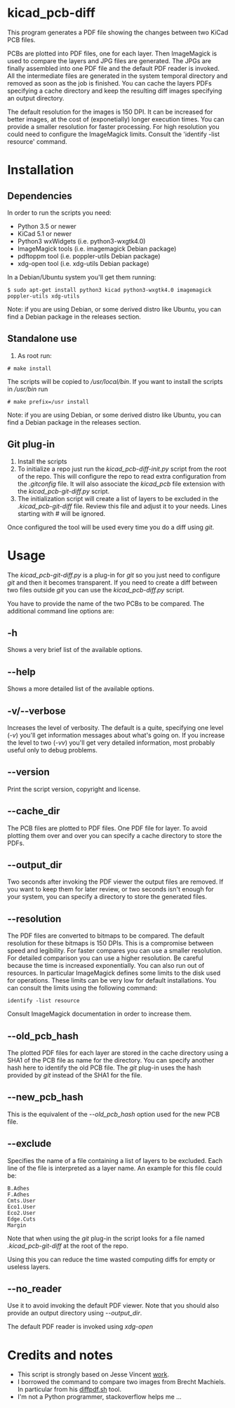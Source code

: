 # kicad_pcb-diff

This program generates a PDF file showing the changes between two KiCad PCB
files.

PCBs are plotted into PDF files, one for each layer. Then ImageMagick is used
to compare the layers and JPG files are generated. The JPGs are finally
assembled into one PDF file and the default PDF reader is invoked.
All the intermediate files are generated in the system temporal directory and
removed as soon as the job is finished. You can cache the layers PDFs
specifying a cache directory and keep the resulting diff images specifying an
output directory.

The default resolution for the images is 150 DPI. It can be increased for
better images, at the cost of (exponetially) longer execution times. You can
provide a smaller resolution for faster processing. For high resolution you
could need to configure the ImageMagick limits. Consult the 'identify -list
resource' command.

# Installation

## Dependencies

In order to run the scripts you need:
* Python 3.5 or newer
* KiCad 5.1 or newer
* Python3 wxWidgets (i.e. python3-wxgtk4.0)
* ImageMagick tools (i.e. imagemagick Debian package)
* pdftoppm tool (i.e. poppler-utils Debian package)
* xdg-open tool (i.e. xdg-utils Debian package)

In a Debian/Ubuntu system you'll get them running:

```$ sudo apt-get install python3 kicad python3-wxgtk4.0 imagemagick poppler-utils xdg-utils```

Note: if you are using Debian, or some derived distro like Ubuntu, you can find a Debian package in the releases section.

## Standalone use

1. As root run:
```
# make install
```

The scripts will be copied to */usr/local/bin*. If you want to install the scripts in */usr/bin* run

```
# make prefix=/usr install
```

Note: if you are using Debian, or some derived distro like Ubuntu, you can find a Debian package in the releases section.

## Git plug-in

1. Install the scripts
2. To initialize a repo just run the *kicad_pcb-diff-init.py* script from the root of the repo.
This will configure the repo to read extra configuration from the *.gitconfig* file.
It will also associate the *kicad_pcb* file extension with the *kicad_pcb-git-diff.py* script.
3. The initialization script will create a list of layers to be excluded in the *.kicad_pcb-git-diff* file.
Review this file and adjust it to your needs. Lines starting with *#* will be ignored.

Once configured the tool will be used every time you do a diff using *git*.

# Usage

The *kicad_pcb-git-diff.py* is a plug-in for *git* so you just need to configure *git* and then it becomes transparent. If you need to create a diff between two files outside *git* you can use the *kicad_pcb-diff.py* script.

You have to provide the name of the two PCBs to be compared. The additional command line options are:

## -h
Shows a very brief list of the available options.

## --help
Shows a more detailed list of the available options.

## -v/--verbose
Increases the level of verbosity. The default is a quite, specifying one level (*-v*) you'll get information messages about what's going on. If you increase the level to two (*-vv*) you'll get very detailed information, most probably useful only to debug problems.

## --version
Print the script version, copyright and license.

## --cache_dir
The PCB files are plotted to PDF files. One PDF file for layer. To avoid plotting them over and over you can specify a cache directory to store the PDFs.

## --output_dir
Two seconds after invoking the PDF viewer the output files are removed. If you want to keep them for later review, or two seconds isn't enough for your system, you can specify a directory to store the generated files.

## --resolution
The PDF files are converted to bitmaps to be compared. The default resolution for these bitmaps is 150 DPIs. This is a compromise between speed and legibility. For faster compares you can use a smaller resolution. For detailed comparison you can use a higher resolution. Be careful because the time is increased exponentially. You can also run out of resources. In particular ImageMagick defines some limits to the disk used for operations. These limits can be very low for default installations. You can consult the limits using the following command:

```identify -list resource```
 
 Consult ImageMagick documentation in order to increase them.
 
## --old_pcb_hash
The plotted PDF files for each layer are stored in the cache directory using a SHA1 of the PCB file as name for the directory. You can specify another hash here to identify the old PCB file. 
The *git* plug-in uses the hash provided by *git* instead of the SHA1 for the file.

## --new_pcb_hash
This is the equivalent of the *--old_pcb_hash* option used for the new PCB file.

## --exclude
Specifies the name of a file containing a list of layers to be excluded. Each line of the file is interpreted as a layer name. An example for this file could be:

```
B.Adhes
F.Adhes
Cmts.User
Eco1.User
Eco2.User
Edge.Cuts
Margin
```

Note that when using the *git* plug-in the script looks for a file named *.kicad_pcb-git-diff* at the root of the repo.

Using this you can reduce the time wasted computing diffs for empty or useless layers.

## --no_reader
Use it to avoid invoking the default PDF viewer. Note that you should also provide an output directory using *--output_dir*.

The default PDF reader is invoked using *xdg-open*

# Credits and notes

* This script is strongly based on Jesse Vincent [work](https://github.com/obra/kicad-tools).
* I borrowed the command to compare two images from Brecht Machiels. In particular from his [diffpdf.sh](https://gist.github.com/brechtm/891de9f72516c1b2cbc1) tool.
* I'm not a Python programmer, stackoverflow helps me ... 
